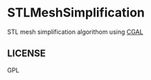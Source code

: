 # STLMeshSimplification
STL mesh simplification algorithom using [CGAL](http://www.cgal.org/)


## LICENSE
GPL
